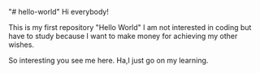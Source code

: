"# hello-world"
Hi everybody!

This is my first repository "Hello World"
I am not interested in coding
but have to study
because I want to make money for achieving my other wishes.

So interesting you see me here.
Ha,I just go on my learning.
